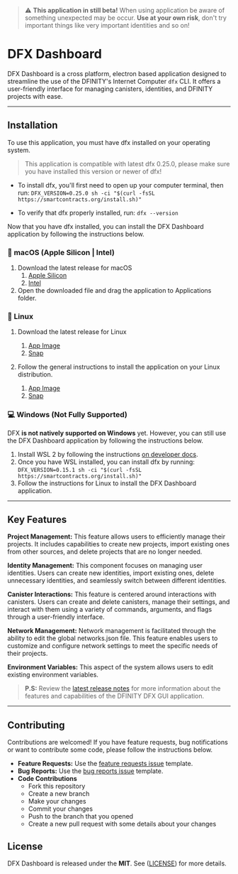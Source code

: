 > :warning: **This application in still beta!** When using application be aware of something unexpected may be occur. **Use at your own risk**, don't try important things like very important identities and so on!

# DFX Dashboard

DFX Dashboard is a cross platform, electron based application designed to streamline the use of the DFINITY's Internet Computer `dfx` CLI. It offers a user-friendly interface for managing canisters, identities, and DFINITY projects with ease.
  
---

## Installation

To use this application, you must have dfx installed on your operating system. 

> This application is compatible with latest dfx 0.25.0, please make sure you have installed this version or newer of dfx!

- To install dfx, you'll first need to open up your computer terminal, then run:
```DFX_VERSION=0.25.0 sh -ci "$(curl -fsSL https://smartcontracts.org/install.sh)"```

- To verify that dfx properly installed, run:
```dfx --version```

Now that you have dfx installed, you can install the DFX Dashboard application by following the instructions below.

###  macOS (Apple Silicon | Intel)

1. Download the latest release for macOS 
   1. [Apple Silicon](https://github.com/tolgayayci/dfinity-dfx-gui/releases/download/v0.1.0/dfinity-dfx-0.1.0-arm64.dmg)
   2. [Intel](https://github.com/tolgayayci/dfinity-dfx-gui/releases/download/v0.1.0/dfinity-dfx-0.1.0-universal.dmg)
2. Open the downloaded file and drag the application to Applications folder.

### 🐧 Linux

1. Download the latest release for Linux 
   1. [App Image](https://github.com/tolgayayci/dfinity-dfx-gui/releases/download/v0.1.0/dfinity-dfx-0.1.0.AppImage)
   2. [Snap](https://github.com/tolgayayci/dfinity-dfx-gui/releases/download/v0.1.0/dfinity-dfx-gui_0.1.0_amd64.snap)

2. Follow the general instructions to install the application on your Linux distribution.
   1. [App Image](https://docs.appimage.org/introduction/quickstart.html#ref-quickstart)
   2. [Snap](https://snapcraft.io/docs/installing-snapd)

### 💻 Windows (Not Fully Supported)

DFX **is not natively supported on Windows** yet. However, you can still use the DFX Dashboard application by following the instructions below.

1. Install WSL 2 by following the instructions [on developer docs](https://internetcomputer.org/docs/current/developer-docs/setup/install/).
2. Once you have WSL installed, you can install dfx by running: 
   ```DFX_VERSION=0.15.1 sh -ci "$(curl -fsSL https://smartcontracts.org/install.sh)"```
3. Follow the instructions for Linux to install the DFX Dashboard application.
---

## Key Features

**Project Management:** This feature allows users to efficiently manage their projects. It includes capabilities to create new projects, import existing ones from other sources, and delete projects that are no longer needed. 

**Identity Management:** This component focuses on managing user identities. Users can create new identities, import existing ones, delete unnecessary identities, and seamlessly switch between different identities. 

**Canister Interactions:** This feature is centered around interactions with canisters. Users can create and delete canisters, manage their settings, and interact with them using a variety of commands, arguments, and flags through a user-friendly interface.

**Network Management:** Network management is facilitated through the ability to edit the global networks.json file. This feature enables users to customize and configure network settings to meet the specific needs of their projects.

**Environment Variables:** This aspect of the system allows users to edit existing environment variables. 

> **P.S:** Review the [latest release notes](https://github.com/tolgayayci/dfinity-dfx-gui/releases/tag/v0.1.0) for more information about the features and capabilities of the DFINITY DFX GUI application.

<!-- - **Project Management**
  - Create new projects
  - Import existing projects
  - Delete projects
- **Identity Management**
  - Create new identities
  - Import existing identities
  - Delete identities
  - Switch between identities
- **Canister Interactions**
  - Create new canisters
  - Delete canisters
  - Manage canister settings
  - Manage canister cycles
  - Manage canister logs
  - Manage canister assets
- **Network Management**
  - Manage Dfx settings
- **Environment Variables**
  - Manage environment variables -->

---

## Contributing

Contributions are welcomed! If you have feature requests, bug notifications or want to contribute some code, please follow the instructions below.
-  **Feature Requests:** Use the [feature requests issue](https://github.com/tolgayayci/dfinity-dfx-gui/issues/new?assignees=tolgayayci&labels=feature-request&projects=&template=feature-request.md&title=%5BFEAT%5D) template.
-  **Bug Reports:** Use the [bug reports issue](https://github.com/tolgayayci/dfinity-dfx-gui/issues/new?assignees=tolgayayci&labels=bug&projects=&template=bug-report.md&title=%5BBUG%5D) template. 
-  **Code Contributions**
   -  Fork this repository
   -  Create a new branch
   -  Make your changes
   -  Commit your changes
   -  Push to the branch that you opened
   -  Create a new pull request with some details about your changes
  
## License

DFX Dashboard is released under the **MIT**. See ([LICENSE](https://github.com/tolgayayci/dfinity-dfx-gui/blob/main/LICENSE)) for more details.

